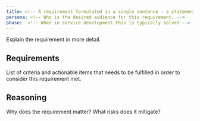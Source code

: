 ```yaml
---
title: <!-- A requirement formulated in a single sentence - a statement. -->
persona: <!-- Who is the desired audience for this requirement. -->
phase:  <!-- When in service development this is typically solved -->
---
```


Explain the requirement in more detail.

## Requirements

List of criteria and actionable items that needs to be fulfilled in order to consider this requirement met.

## Reasoning

Why does the requirement matter? What risks does it mitigate?
